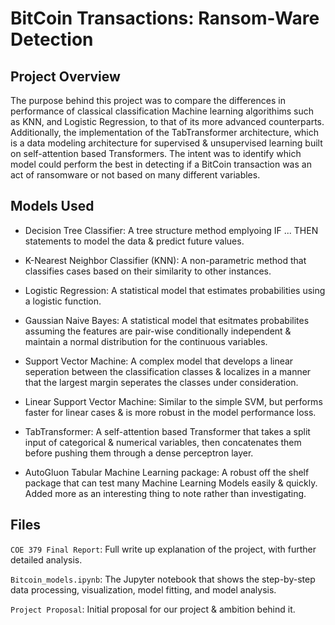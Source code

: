 # BitCoin Transactions: Ransom-Ware Detection

## Project Overview

The purpose behind this project was to compare the differences in performance of classical classification Machine learning algorithims such as KNN, and Logistic Regression, to that of its more advanced counterparts. Additionally, the implementation of the TabTransformer architecture, which is a data modeling architecture for supervised & unsupervised learning built on self-attention based Transformers. The intent was to identify which model could perform the best in detecting if a BitCoin transaction was an act of ransomware or not based on many different variables. 

## Models Used

- Decision Tree Classifier: A tree structure method emplyoing IF ... THEN statements to model the data & predict future values.

- K-Nearest Neighbor Classifier (KNN): A non-parametric method that classifies cases based on their similarity to other instances.

- Logistic Regression: A statistical model that estimates probabilities using a logistic function.

- Gaussian Naive Bayes: A statistical model that esitmates probabilites assuming the features are pair-wise conditionally independent & maintain a normal distribution for the continuous variables.

- Support Vector Machine: A complex model that develops a linear seperation between the classification classes & localizes in a manner that the largest margin seperates the classes under consideration.

- Linear Support Vector Machine: Similar to the simple SVM, but performs faster for linear cases & is more robust in the model performance loss.

- TabTransformer: A self-attention based Transformer that takes a split input of categorical & numerical variables, then concatenates them before pushing them through a dense perceptron layer.

- AutoGluon Tabular Machine Learning package: A robust off the shelf package that can test many Machine Learning Models easily & quickly. Added more as an interesting thing to note rather than investigating.

## Files

`COE 379 Final Report`: Full write up explanation of the project, with further detailed analysis.

`Bitcoin_models.ipynb`: The Jupyter notebook that shows the step-by-step data processing, visualization, model fitting, and model analysis.

`Project Proposal`: Initial proposal for our project & ambition behind it.
